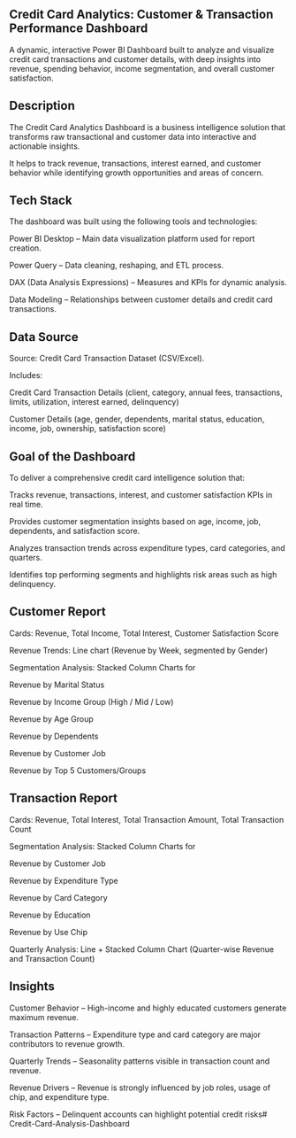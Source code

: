 Credit Card Analytics: Customer & Transaction Performance Dashboard
-------------------------------------------------------------------------

A dynamic, interactive Power BI Dashboard built to analyze and visualize credit card transactions and customer details, with deep insights into revenue, spending behavior, income segmentation, and overall customer satisfaction.

Description
-------------

The Credit Card Analytics Dashboard is a business intelligence solution that transforms raw transactional and customer data into interactive and actionable insights.

It helps to track revenue, transactions, interest earned, and customer behavior while identifying growth opportunities and areas of concern.

Tech Stack
---------------

The dashboard was built using the following tools and technologies:

Power BI Desktop – Main data visualization platform used for report creation.

Power Query – Data cleaning, reshaping, and ETL process.

DAX (Data Analysis Expressions) – Measures and KPIs for dynamic analysis.

Data Modeling – Relationships between customer details and credit card transactions.

Data Source
-------------------

Source: Credit Card Transaction Dataset (CSV/Excel).

Includes:

Credit Card Transaction Details (client, category, annual fees, transactions, limits, utilization, interest earned, delinquency)

Customer Details (age, gender, dependents, marital status, education, income, job, ownership, satisfaction score)

Goal of the Dashboard
--------------------------

To deliver a comprehensive credit card intelligence solution that:

Tracks revenue, transactions, interest, and customer satisfaction KPIs in real time.

Provides customer segmentation insights based on age, income, job, dependents, and satisfaction score.

Analyzes transaction trends across expenditure types, card categories, and quarters.

Identifies top performing segments and highlights risk areas such as high delinquency.


Customer Report
----------------------

Cards: Revenue, Total Income, Total Interest, Customer Satisfaction Score

Revenue Trends: Line chart (Revenue by Week, segmented by Gender)

Segmentation Analysis: Stacked Column Charts for

Revenue by Marital Status

Revenue by Income Group (High / Mid / Low)

Revenue by Age Group

Revenue by Dependents

Revenue by Customer Job

Revenue by Top 5 Customers/Groups

Transaction Report
-------------------------

Cards: Revenue, Total Interest, Total Transaction Amount, Total Transaction Count

Segmentation Analysis: Stacked Column Charts for

Revenue by Customer Job

Revenue by Expenditure Type

Revenue by Card Category

Revenue by Education

Revenue by Use Chip

Quarterly Analysis: Line + Stacked Column Chart (Quarter-wise Revenue and Transaction Count)

Insights
-------------------

Customer Behavior – High-income and highly educated customers generate maximum revenue.

Transaction Patterns – Expenditure type and card category are major contributors to revenue growth.

Quarterly Trends – Seasonality patterns visible in transaction count and revenue.

Revenue Drivers – Revenue is strongly influenced by job roles, usage of chip, and expenditure type.

Risk Factors – Delinquent accounts can highlight potential credit risks# Credit-Card-Analysis-Dashboard
